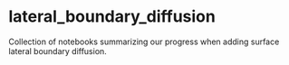 # lateral_boundary_diffusion

Collection of notebooks summarizing our progress when adding surface lateral boundary diffusion.
